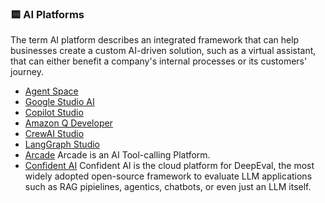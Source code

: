 
### 🟨 AI Platforms
The term AI platform describes an integrated framework that can help businesses create a custom AI-driven solution, such as a virtual assistant, that can either benefit a company's internal processes or its customers' journey.

- [Agent Space](https://cloud.google.com/products/agentspace?hl=es)
- [Google Studio AI](https://aistudio.google.com/)
- [Copilot Studio](https://www.microsoft.com/en-us/microsoft-copilot/blog/copilot-studio/)
- [Amazon Q Developer](https://aws.amazon.com/es/q/developer/)
- [CrewAI Studio](https://github.com/strnad/CrewAI-Studio)
- [LangGraph Studio](https://blog.langchain.com/langgraph-studio-the-first-agent-ide/)
- [Arcade](https://www.arcade.dev/) Arcade is an AI Tool-calling Platform. 
- [Confident AI](https://deepeval.com/) Confident AI is the cloud platform for DeepEval, the most widely adopted open-source framework to evaluate LLM applications such as RAG pipielines, agentics, chatbots, or even just an LLM itself.



 
